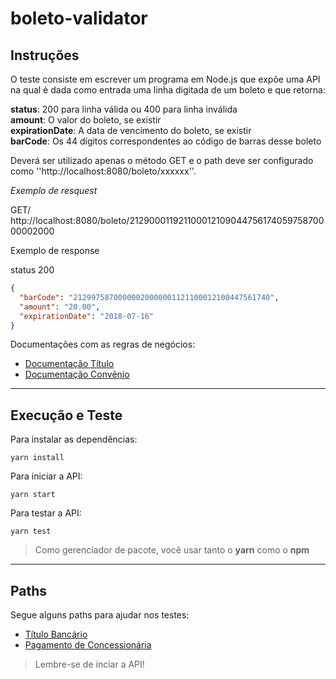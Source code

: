 # boleto-validator

## **Instruções**

O teste consiste em escrever um programa em Node.js que expõe uma API na qual é dada
como entrada uma linha digitada de um boleto e que retorna:

**status**: 200 para linha válida ou 400 para linha inválida  
**amount**: O valor do boleto, se existir  
**expirationDate**: A data de vencimento do boleto, se existir  
**barCode**: Os 44 dígitos correspondentes ao código de barras desse boleto  

Deverá ser utilizado apenas o método GET e o path deve ser configurado como
''http://localhost:8080/boleto/xxxxxx''.

*Exemplo de resquest*

GET/ http://localhost:8080/boleto/21290001192110001210904475617405975870000002000

Exemplo de response

status 200
```json
{
  "barCode": "21299758700000020000001121100012100447561740",
  "amount": "20.00",
  "expirationDate": "2018-07-16"
}
```

Documentações com as regras de negócios:
* [Documentação Título](https://storage.googleapis.com/slite-api-files-production/files/b8def5e9-f732-4749-88ea-25270cb71c4d/Titulo.pdf)
* [Documentação Convênio](https://storage.googleapis.com/slite-api-files-production/files/222c4ec7-9056-4149-aa42-e66b135f523a/Convenio.pdf)

---
## **Execução e Teste**
Para instalar as dependências:
```console
yarn install
```

Para iniciar a API:
```console
yarn start
```

Para testar a API:
```console
yarn test
```

>Como gerenciador de pacote, você usar tanto o **yarn** como o **npm**

---
## **Paths**
Segue alguns paths para ajudar nos testes:
* [Título Bancário](http://localhost:8080/boleto/21290001192110001210904475617405975870000002000)
* [Pagamento de Concessionária](http://localhost:8080/boleto/836200000005790400403313033854278034100956129439)

>Lembre-se de inciar a API!
